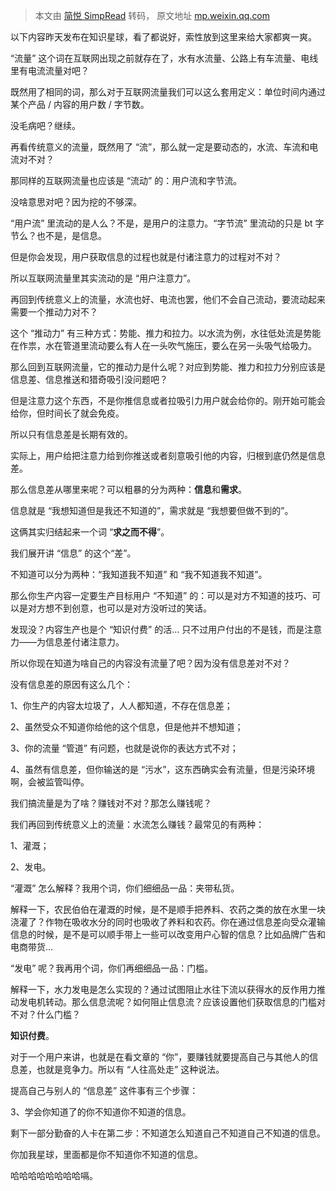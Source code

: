 > 本文由 [简悦 SimpRead](http://ksria.com/simpread/) 转码， 原文地址 [mp.weixin.qq.com](https://mp.weixin.qq.com/s?__biz=MzU1MTAwNzY4Mg==&mid=2247485365&idx=1&sn=b0ba6200df349dc2a071252e66cee9d3&chksm=fb96a318cce12a0e453aed7cdae253a190da5597dad309eff2f3bf9bc4f38590720db4f54258&scene=21#wechat_redirect)

以下内容昨天发布在知识星球，看了都说好，索性放到这里来给大家都爽一爽。

“流量” 这个词在互联网出现之前就存在了，水有水流量、公路上有车流量、电线里有电流流量对吧？

既然用了相同的词，那么对于互联网流量我们可以这么套用定义：单位时间内通过某个产品 / 内容的用户数 / 字节数。

没毛病吧？继续。

再看传统意义的流量，既然用了 “流”，那么就一定是要动态的，水流、车流和电流对不对？

那同样的互联网流量也应该是 “流动” 的：用户流和字节流。

没啥意思对吧？因为挖的不够深。

“用户流” 里流动的是人么？不是，是用户的注意力。“字节流” 里流动的只是 bt 字节么？也不是，是信息。

但是你会发现，用户获取信息的过程也就是付诸注意力的过程对不对？

所以互联网流量里其实流动的是 “用户注意力”。

再回到传统意义上的流量，水流也好、电流也罢，他们不会自己流动，要流动起来需要一个推动力对不？

这个 “推动力” 有三种方式：势能、推力和拉力。以水流为例，水往低处流是势能在作祟，水在管道里流动要么有人在一头吹气施压，要么在另一头吸气给吸力。

那么回到互联网流量，它的推动力是什么呢？对应到势能、推力和拉力分别应该是信息差、信息推送和猎奇吸引没问题吧？

但是注意力这个东西，不是你推信息或者拉吸引力用户就会给你的。刚开始可能会给你，但时间长了就会免疫。

所以只有信息差是长期有效的。

实际上，用户给把注意力给到你推送或者刻意吸引他的内容，归根到底仍然是信息差。

那么信息差从哪里来呢？可以粗暴的分为两种：**信息**和**需求**。

信息就是 “我想知道但是我还不知道的”，需求就是 “我想要但做不到的”。

这俩其实归结起来一个词 “**求之而不得**”。

我们展开讲 “信息” 的这个“差”。

不知道可以分为两种：“我知道我不知道” 和 “我不知道我不知道”。

那么你生产内容一定要生产目标用户 “不知道” 的：可以是对方不知道的技巧、可以是对方想不到创意，也可以是对方没听过的笑话。

发现没？内容生产也是个 “知识付费” 的活… 只不过用户付出的不是钱，而是注意力——为信息差付诸注意力。

所以你现在知道为啥自己的内容没有流量了吧？因为没有信息差对不对？

没有信息差的原因有这么几个：

1、你生产的内容太垃圾了，人人都知道，不存在信息差；

2、虽然受众不知道你给他的这个信息，但是他并不想知道；

3、你的流量 “管道” 有问题，也就是说你的表达方式不对；

4、虽然有信息差，但你输送的是 “污水”，这东西确实会有流量，但是污染环境啊，会被监管叫停。

我们搞流量是为了啥？赚钱对不对？那怎么赚钱呢？

我们再回到传统意义上的流量：水流怎么赚钱？最常见的有两种：

1、灌溉；

2、发电。

“灌溉” 怎么解释？我用个词，你们细细品一品：夹带私货。

解释一下，农民伯伯在灌溉的时候，是不是顺手把养料、农药之类的放在水里一块浇灌了？作物在吸收水分的同时也吸收了养料和农药。你在通过信息差向受众灌输信息的时候，是不是可以顺手带上一些可以改变用户心智的信息？比如品牌广告和电商带货…

“发电” 呢？我再用个词，你们再细细品一品：门槛。

解释一下，水力发电是怎么实现的？通过试图阻止水往下流以获得水的反作用力推动发电机转动。那么信息流呢？如何阻止信息流？应该设置他们获取信息的门槛对不对？什么门槛？

**知识付费**。

对于一个用户来讲，也就是在看文章的 “你”，要赚钱就要提高自己与其他人的信息差，也就是竞争力。所以有 “人往高处走” 这种说法。

提高自己与别人的 “信息差” 这件事有三个步骤：  

3、学会你知道了的你不知道你不知道的信息。  

剩下一部分勤奋的人卡在第二步：不知道怎么知道自己不知道自己不知道的信息。

你加我星球，里面都是你不知道你不知道的信息。

哈哈哈哈哈哈哈哈嗝。